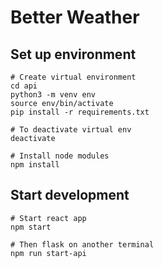 # Better Weather

## Set up environment
```
# Create virtual environment
cd api 
python3 -m venv env
source env/bin/activate
pip install -r requirements.txt

# To deactivate virtual env
deactivate

# Install node modules
npm install
```

## Start development
```
# Start react app
npm start

# Then flask on another terminal
npm run start-api
```
